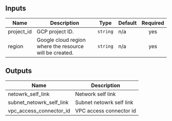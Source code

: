 

<!-- BEGINNING OF PRE-COMMIT-TERRAFORM DOCS HOOK -->
## Inputs

| Name | Description | Type | Default | Required |
|------|-------------|------|---------|:--------:|
| project\_id | GCP project ID. | `string` | n/a | yes |
| region | Google cloud region where the resource will be created. | `string` | n/a | yes |

## Outputs

| Name | Description |
|------|-------------|
| netowrk\_self\_link | Network self link |
| subnet\_netowrk\_self\_link | Subnet netowrk self link |
| vpc\_access\_connector\_id | VPC access connector id |

<!-- END OF PRE-COMMIT-TERRAFORM DOCS HOOK -->
